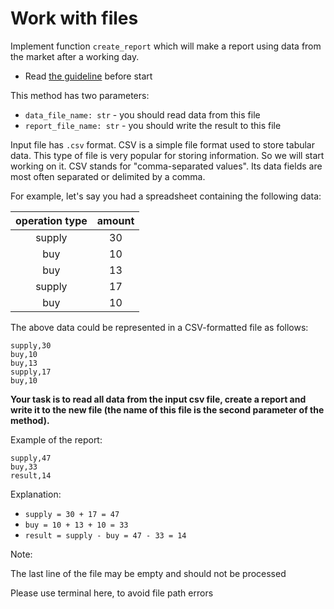 # Work with files 

Implement function `create_report` 
which will make a report using data from the market after a working day. 

- Read [the guideline](https://github.com/mate-academy/py-task-guideline/blob/main/README.md) before start

This method has two parameters:
- `data_file_name: str` - you should read data from this file
- `report_file_name: str` - you should write the result to this file

Input file has `.csv` format. CSV is a simple file format used to store tabular data.
This type of file is very popular for storing information. So we will start working on it. 
CSV stands for "comma-separated values". Its data fields are most often separated or delimited by a comma. 

For example, let's say you had a spreadsheet containing the following data:

| operation type | amount  | 
| :------------: | :-------:|
| supply         | 30       | 
| buy            | 10       | 
| buy            | 13       | 
| supply         | 17       | 
| buy            | 10       | 

The above data could be represented in a CSV-formatted file as follows:
```csv
supply,30
buy,10
buy,13
supply,17
buy,10
```

__Your task is to read all data from the input csv file, 
create a report and write it to the new file (the name of this file is the second parameter of the method).__

Example of the report:
```csv
supply,47
buy,33
result,14
```

Explanation:
- `supply = 30 + 17 = 47`
- `buy = 10 + 13 + 10 = 33`
- `result = supply - buy = 47 - 33 = 14`

Note:

The last line of the file may be empty and should not be processed

Please use terminal here, to avoid file path errors
